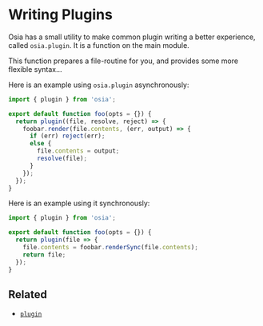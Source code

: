 # Writing Plugins
Osia has a small utility to make common plugin writing a better experience, called `osia.plugin`.  It is a function on the main module.

This function prepares a file-routine for you, and provides some more flexible syntax...

Here is an example using `osia.plugin` asynchronously:
```javascript
import { plugin } from 'osia';

export default function foo(opts = {}) {
  return plugin((file, resolve, reject) => {
    foobar.render(file.contents, (err, output) => {
      if (err) reject(err);
      else {
        file.contents = output;
        resolve(file);
      }
    });
  });
}
```

Here is an example using it synchronously:
```javascript
import { plugin } from 'osia';

export default function foo(opts = {}) {
  return plugin(file => {
    file.contents = foobar.renderSync(file.contents);
    return file;
  });
}
```

## Related
 - [`plugin`](api/plugin.md)
